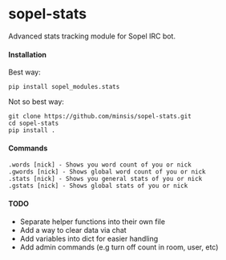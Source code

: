 # sopel-stats

Advanced stats tracking module for Sopel IRC bot.

#### Installation
Best way:  
```
pip install sopel_modules.stats  
```

Not so best way:  
```
git clone https://github.com/minsis/sopel-stats.git  
cd sopel-stats  
pip install .  
```

#### Commands
```
.words [nick] - Shows you word count of you or nick  
.gwords [nick] - Shows global word count of you or nick  
.stats [nick] - Shows you general stats of you or nick  
.gstats [nick] - Shows global stats of you or nick  
```

#### TODO

* Separate helper functions into their own file
* Add a way to clear data via chat
* Add variables into dict for easier handling
* Add admin commands (e.g turn off count in room, user, etc)
